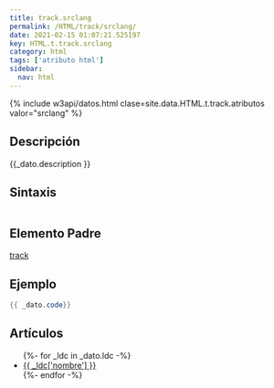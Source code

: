 ```yaml
---
title: track.srclang
permalink: /HTML/track/srclang/
date: 2021-02-15 01:07:21.525197
key: HTML.t.track.srclang
category: html
tags: ['atributo html']
sidebar: 
  nav: html
---
```


{% include w3api/datos.html clase=site.data.HTML.t.track.atributos valor="srclang" %}

## Descripción
{{_dato.description }}

## Sintaxis
~~~html
~~~

## Elemento Padre
[track](/HTML/track/)

## Ejemplo
~~~java
{{ _dato.code}}
~~~

## Artículos
<ul>
{%- for _ldc in _dato.ldc -%}
   <li>
       <a href="{{_ldc['url'] }}">{{ _ldc['nombre'] }}</a>
   </li>
{%- endfor -%}
</ul>
